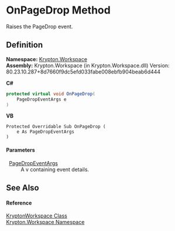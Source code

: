 # OnPageDrop Method


Raises the PageDrop event.



## Definition
**Namespace:** <a href="0dbf488f-9676-a1e5-a949-1b4bcea03d52.md">Krypton.Workspace</a>  
**Assembly:** Krypton.Workspace (in Krypton.Workspace.dll) Version: 80.23.10.287+8d7660f9dc5efd033fabe008ebfb904beab6d444

**C#**
``` C#
protected virtual void OnPageDrop(
	PageDropEventArgs e
)
```
**VB**
``` VB
Protected Overridable Sub OnPageDrop ( 
	e As PageDropEventArgs
)
```



#### Parameters
<dl><dt>  <a href="85bfbc0c-7701-b800-f13c-920853a93066.md">PageDropEventArgs</a></dt><dd>A v containing event details.</dd></dl>

## See Also


#### Reference
<a href="a977050a-c9d5-1360-9b5d-5a07a77ae65c.md">KryptonWorkspace Class</a>  
<a href="0dbf488f-9676-a1e5-a949-1b4bcea03d52.md">Krypton.Workspace Namespace</a>  
